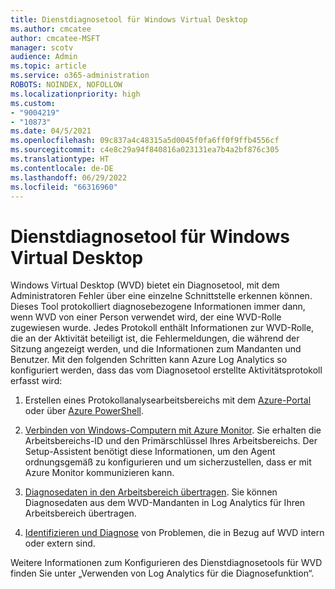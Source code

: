 ```yaml
---
title: Dienstdiagnosetool für Windows Virtual Desktop
ms.author: cmcatee
author: cmcatee-MSFT
manager: scotv
audience: Admin
ms.topic: article
ms.service: o365-administration
ROBOTS: NOINDEX, NOFOLLOW
ms.localizationpriority: high
ms.custom:
- "9004219"
- "10873"
ms.date: 04/5/2021
ms.openlocfilehash: 09c837a4c48315a5d0045f0fa6ff0f9ffb4556cf
ms.sourcegitcommit: c4e8c29a94f840816a023131ea7b4a2bf876c305
ms.translationtype: HT
ms.contentlocale: de-DE
ms.lasthandoff: 06/29/2022
ms.locfileid: "66316960"
---
```

# <a name="service-diagnostics-tool-for-windows-virtual-desktop"></a>Dienstdiagnosetool für Windows Virtual Desktop

Windows Virtual Desktop (WVD) bietet ein Diagnosetool, mit dem Administratoren Fehler über eine einzelne Schnittstelle erkennen können. Dieses Tool protokolliert diagnosebezogene Informationen immer dann, wenn WVD von einer Person verwendet wird, der eine WVD-Rolle zugewiesen wurde. Jedes Protokoll enthält Informationen zur WVD-Rolle, die an der Aktivität beteiligt ist, die Fehlermeldungen, die während der Sitzung angezeigt werden, und die Informationen zum Mandanten und Benutzer. Mit den folgenden Schritten kann Azure Log Analytics so konfiguriert werden, dass das vom Diagnosetool erstellte Aktivitätsprotokoll erfasst wird:

1. Erstellen eines Protokollanalysearbeitsbereichs mit dem [Azure-Portal](https://go.microsoft.com/fwlink/?linkid=2129500) oder über [Azure PowerShell](https://go.microsoft.com/fwlink/?linkid=2129501).

1. [Verbinden von Windows-Computern mit Azure Monitor](https://go.microsoft.com/fwlink/?linkid=2129913). Sie erhalten die Arbeitsbereichs-ID und den Primärschlüssel Ihres Arbeitsbereichs. Der Setup-Assistent benötigt diese Informationen, um den Agent ordnungsgemäß zu konfigurieren und um sicherzustellen, dass er mit Azure Monitor kommunizieren kann.

1. [Diagnosedaten in den Arbeitsbereich übertragen](https://go.microsoft.com/fwlink/?linkid=2128284). Sie können Diagnosedaten aus dem WVD-Mandanten in Log Analytics für Ihren Arbeitsbereich übertragen.

1. [Identifizieren und Diagnose](https://docs.microsoft.com/azure/virtual-desktop/diagnostics-role-service#diagnose-issues-with-powershell) von Problemen, die in Bezug auf WVD intern oder extern sind.

Weitere Informationen zum Konfigurieren des Dienstdiagnosetools für WVD finden Sie unter „Verwenden von Log Analytics für die Diagnosefunktion“.